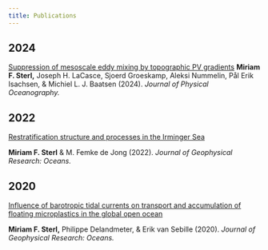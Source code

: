 ```yaml
---
title: Publications
---
```


## 2024
[Suppression of mesoscale eddy mixing by topographic PV gradients](https://journals.ametsoc.org/view/journals/phoc/54/5/JPO-D-23-0142.1.xml)
**Miriam F. Sterl,** Joseph H. LaCasce, Sjoerd Groeskamp, Aleksi Nummelin, Pål Erik Isachsen, \& Michiel L. J. Baatsen (2024). *Journal of Physical Oceanography.*


## 2022
[Restratification structure and processes in the Irminger Sea](https://agupubs.onlinelibrary.wiley.com/doi/10.1029/2022JC019126)

**Miriam F. Sterl** \& M. Femke de Jong (2022). *Journal of Geophysical Research: Oceans.*


## 2020
[Influence of barotropic tidal currents on transport and accumulation of floating microplastics in the global open ocean](https://agupubs.onlinelibrary.wiley.com/doi/10.1029/2019JC015583)

**Miriam F. Sterl,** Philippe Delandmeter, \& Erik van Sebille (2020). *Journal of Geophysical Research: Oceans.*